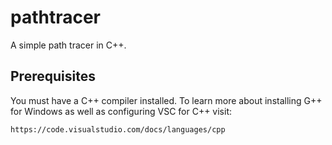 # pathtracer
A simple path tracer in C++. 

## Prerequisites

You must have a C++ compiler installed. 
To learn more about installing G++ for Windows as well as configuring VSC for C++ visit:
```
https://code.visualstudio.com/docs/languages/cpp
```


